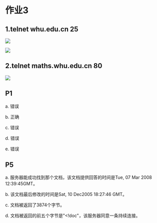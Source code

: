 # 作业3
##  1.telnet whu.edu.cn 25
![](https://github.com/xuchuyu/computernet/blob/master/img/1.PNG)

![](https://github.com/xuchuyu/computernet/blob/master/img/2.PNG)

##  2.telnet maths.whu.edu.cn 80
![](https://github.com/xuchuyu/computernet/blob/master/img/3.PNG)


##  P1

a. 错误

b. 正确

c. 错误

d. 错误

e. 错误


##  P5

a. 服务器能成功找到那个文档，该文档提供回答的时间是Tue, 07 Mar 2008 12:39:45GMT。

b. 该文档最后修改的时间是Sat, 10 Dec2005 18:27:46 GMT。

c. 文档被返回了3874个字节。

d. 文档被返回的前五个字节是"<!doc"，该服务器同意一条持续连接。
